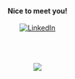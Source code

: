 <div id = 'greeting' align='center'>
<strong>Nice to meet you!</strong>
<br><br>
<a href ="https://www.linkedin.com/in/ishaan-variava" target="_blank">
<img alt="LinkedIn" src="https://img.shields.io/badge/linkedin-%230077B5.svg?style=for-the-badge&logo=linkedin&logoColor=white">
</a>
</div>

<br><br>

<div id="stats" align='center'>

<img src = "https://github-readme-stats.vercel.app/api/top-langs/?username=5h3r10k&count_private=true&show_icons=true&bg_color=000&text_color=c2ced2&hide_border=true&icon_color=82F&layout=compact&langs_count=10">

</div>
